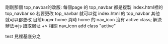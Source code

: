 剛剛那個 top_navbar的改版:
  每個page 的 top_navbar 都是複製 index.html裡的 top_navbar
  so 若要更改 top_navbar 就可以從 index.html 的 top_navbar 其他就可以都更改
目前bug=> home 頁時 home 的 nav_icon 沒有 active class;
  解決辦法=>js 讀取網址 +> 相關 nav_icon add class "active"

test 見裡基底分之
